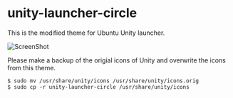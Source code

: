 unity-launcher-circle
=====================

This is the modified theme for Ubuntu Unity launcher.

![ScreenShot](https://raw.github.com/bitrevo/unity-launcher-circle/master/screenshot.png)

Please make a backup of the origial icons of Unity and overwrite the icons from this theme.

```
$ sudo mv /usr/share/unity/icons /usr/share/unity/icons.orig
$ sudo cp -r unity-launcher-circle /usr/share/unity/icons
```
